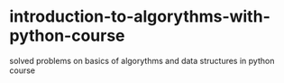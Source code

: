 # introduction-to-algorythms-with-python-course
solved problems on basics of algorythms and data structures in python course
